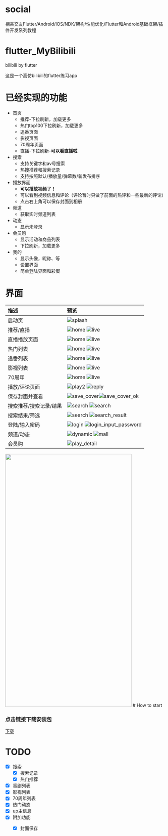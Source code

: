 # social
相亲交友Flutter/Android/IOS/NDK/架构/性能优化/Flutter和Android基础框架/插件开发系列教程


# flutter_MyBilibili

bilibili by flutter

这是一个高仿bilibili的flutter练习app

# 已经实现的功能
* 首页
	* 推荐-下拉刷新，加载更多
	* 热门top100下拉刷新，加载更多
	* 追番页面
	* 影视页面
	* 70周年页面
	* 直播-下拉刷新-**可以看直播啦**
* 搜索
	* 支持关键字和av号搜索
	* 热搜推荐和搜索记录
	* 支持按照默认/播放量/弹幕数/新发布排序
* 播放界面
	* **可以播放视频了！**
	* 可以看到视频信息和评论（评论暂时只做了前面的热评和一些最新的评论）
	* 点击右上角可以保存封面到相册
* 频道
	* 获取实时频道列表
* 动态
	* 显示未登录
* 会员购
	* 显示活动和商品列表
	* 下拉刷新，加载更多
* 我的
	* 显示头像，昵称、等
	* 设置界面
	* 简单登陆界面和彩蛋



# 界面

|              描述                        |       预览                  |
| :---------------------------- | :----------------------- |
|     启动页       | ![splash](screenshot/splash.png) |
|       推荐/直播     | ![home](screenshot/home.png) ![live](screenshot/live.png) |
|       直播播放页面     | ![home](screenshot/home_live_1.png) ![live](screenshot/home_live_2.png) |
|       热门列表     | ![home](screenshot/home_hot_1.png) ![live](screenshot/home_hot_2.png) |
|       追番列表     | ![home](screenshot/home_bangumi_1.png) ![live](screenshot/home_bangumi_2.png) |
|       影视列表     | ![home](screenshot/home_cinema_1.png) ![live](screenshot/home_cinema_2.png) |
|       70周年     | ![home](screenshot/home_70th_1.png) ![live](screenshot/home_70th_2.png) |
|       播放/评论页面     | ![play2](screenshot/play_2.png) ![reply](screenshot/play_reply.png) |
|     保存封面并查看    |![save_cover](screenshot/save_cover.png)![save_cover_ok](screenshot/save_cover_ok.png)|
|     搜索推荐/搜索记录/结果     | ![search](screenshot/search_index.png)   ![search](screenshot/search_result_1.png) |
|      搜索结果/筛选      |  ![search](screenshot/search_result_2.png) ![search_result](screenshot/search_result_3.png) |
|  登陆/输入密码| ![login](screenshot/login.png) ![login_input_password](screenshot/login_input_password.png) |
|      频道/动态      | ![dynamic](screenshot/channel.png) ![mall](screenshot/dynamic.png) |
|      会员购      | ![play_detail](screenshot/mall.png) |

<img src="https://images.gitee.com/uploads/images/2019/0927/203415_409a0886_682499.png" width="400px" height="800px">
# How to start

### 点击链接下载安装包
[下载](release/app-release.apk)


# TODO

- [x] 搜索
	- [x] 搜索记录
	- [x] 热门推荐
- [x] 番剧列表
- [x] 影视列表
- [x] 70周年列表
- [x] 热门动态
- [x] up主信息
- [x] 附加功能
	- [x] 封面保存

